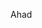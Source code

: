 <!DOCTYPE html>
<html lang="en">
<head>
    <meta charset="UTF-8">
    <meta http-equiv="X-UA-Compatible" content="IE=edge">
    <meta name="viewport" content="width=device-width, initial-scale=1.0">
    <title>Ahad</title>
</head>
<body>
    <p>Ahad</p>
</body>
</html>
